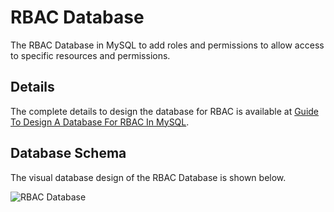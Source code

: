 # RBAC Database
The RBAC Database in MySQL to add roles and permissions to allow access to specific resources and permissions.

## Details
The complete details to design the database for RBAC is available at [Guide To Design A Database For RBAC In MySQL](https://mysql.tutorials24x7.com/blog/guide-to-design-database-for-rbac-in-mysql).

## Database Schema
The visual database design of the RBAC Database is shown below.

![RBAC Database](https://github.com/tutorials24x7/rbac-database-mysql/blob/master/tutorials24x7-rbac-database-design.png "RBAC Database")
